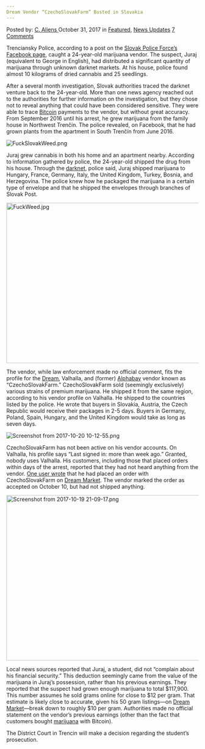 ```yaml
---
Dream Vendor “CzechoSlovakFarm” Busted in Slovakia
---
```

<article class="post-listing post-23329 post type-post status-publish format-standard has-post-thumbnail hentry category-deepdot-news category-news-updates tag-busted tag-czechoslovakfarm tag-dream tag-slovakia tag-vendor">
    <div class="post-inner">
    <p class="post-meta">
    <span>Posted by: <a href="https://www.deepdotweb.com/author/caliens/" title="">C. Aliens </a></span>
    <span>October 31, 2017</span>
    <span>in <a href="https://www.deepdotweb.com/category/deepdot-news/" rel="category tag">Featured</a>, <a href="https://www.deepdotweb.com/category/news-updates/" rel="category tag">News Updates</a></span>
    <span><a href="https://www.deepdotweb.com/2017/10/31/dream-vendor-czechoslovakfarm-busted-slovakia/#comments">7 Comments</a></span>
    </p>
    <div class="clear"></div>
    <div class="entry">
    <p>Trenciansky Police, according to a post on the <a href="https://www.facebook.com/policiaslovakia/posts/1748419831854898">Slovak Police Force’s Facebook page</a>, caught a 24-year-old marijuana vendor. The suspect, Juraj (equivalent to George in English), had distributed a significant quantity of marijuana through unknown darknet markets. At his house, police found almost 10 kilograms of dried cannabis and 25 seedlings.</p>
    <p>After a several month investigation, Slovak authorities traced the darknet venture back to the 24-year-old. More than one news agency reached out to the authorities for further information on the investigation, but they chose not to reveal anything that could have been considered sensitive. They were able to trace <a href="http://deepdotweb.com/tag/bitcoin">Bitcoin</a> payments to the vendor, but without great accuracy. From September 2016 until his arrest, he grew marijuana from the family house in Northwest Trenčín. The police revealed, on Facebook, that he had grown plants from the apartment in South Trenčín from June 2016.</p>
    <p><img class="wp-image-23337 aligncenter" src="https://www.deepdotweb.com/wp-content/uploads/2017/10/fuckslovakweed-png.png" alt="FuckSlovakWeed.png" srcset="https://www.deepdotweb.com/wp-content/uploads/2017/10/fuckslovakweed-png.png 737w, https://www.deepdotweb.com/wp-content/uploads/2017/10/fuckslovakweed-png-300x204.png 300w" sizes="(max-width: 737px) 100vw, 737px" /></p>
    <p>Juraj grew cannabis in both his home and an apartment nearby. According to information gathered by police, the 24-year-old shipped the drug from his house. Through the <a href="http://deepdotweb.com/tag/darknet">darknet</a>, police said, Juraj shipped marijuana to Hungary, France, Germany, Italy, the United Kingdom, Turkey, Bosnia, and Herzegovina. The police knew how he packaged the marijuana in a certain type of envelope and that he shipped the envelopes through branches of Slovak Post.</p>
    <p><img class="wp-image-23338 aligncenter" src="https://www.deepdotweb.com/wp-content/uploads/2017/10/fuckweed-jpg-1.jpeg" alt="FuckWeed.jpg" width="629" height="419" /></p>
    <p>The vendor, while law enforcement made no official comment, fits the profile for the <a href="http://www.deepdotweb.com/marketplace-directory/listing/dream-market/">Dream</a>, Valhalla, and (former) <a href="http://deepdotweb.com/tag/alphabay">Alphabay</a> vendor known as “CzechoSlovakFarm.” CzechoSlovakFarm sold (seemingly exclusively) various strains of premium marijuana. He shipped it from the same region, according to his vendor profile on Valhalla. He shipped to the countries listed by the police. He wrote that buyers in Slovakia, Austria, the Czech Republic would receive their packages in 2-5 days. Buyers in Germany, Poland, Spain, Hungary, and the United Kingdom would take as long as seven days.</p>
    <p><img class="wp-image-23339 aligncenter" src="https://www.deepdotweb.com/wp-content/uploads/2017/10/screenshot-from-2017-10-20-10-12-55-png.png" alt="Screenshot from 2017-10-20 10-12-55.png" srcset="https://www.deepdotweb.com/wp-content/uploads/2017/10/screenshot-from-2017-10-20-10-12-55-png.png 841w, https://www.deepdotweb.com/wp-content/uploads/2017/10/screenshot-from-2017-10-20-10-12-55-png-300x184.png 300w" sizes="(max-width: 841px) 100vw, 841px" /></p>
    <p>CzechoSlovakFarm has not been active on his vendor accounts. On Valhalla, his profile says “Last signed in: more than week ago.” Granted, nobody uses Valhalla. His customers, including those that placed orders within days of the arrest, reported that they had not heard anything from the vendor. <a href="https://www.reddit.com/r/DarkNetMarkets/comments/76tkoi/vendor_accepted_the_order_but_hasnt_marked/">One user wrote</a> that he had placed an order with CzechoSlovakFarm on <a href="http://www.deepdotweb.com/marketplace-directory/listing/dream-market/">Dream Market</a>. The vendor marked the order as accepted on October 10, but had not shipped anything.</p>
    <p><img class="wp-image-23340 aligncenter" src="https://www.deepdotweb.com/wp-content/uploads/2017/10/screenshot-from-2017-10-19-21-09-17-png.png" alt="Screenshot from 2017-10-19 21-09-17.png" width="652" height="432" srcset="https://www.deepdotweb.com/wp-content/uploads/2017/10/screenshot-from-2017-10-19-21-09-17-png.png 954w, https://www.deepdotweb.com/wp-content/uploads/2017/10/screenshot-from-2017-10-19-21-09-17-png-300x199.png 300w" sizes="(max-width: 652px) 100vw, 652px" /></p>
    <p>Local news sources reported that Juraj, a student, did not “complain about his financial security.” This deduction seemingly came from the value of the marijuana in Juraj’s possession, rather than his previous earnings. They reported that the suspect had grown enough marijuana to total $117,900. This number assumes he sold grams online for close to $12 per gram. That estimate is likely close to accurate, given his 50 gram listings—on <a href="http://www.deepdotweb.com/marketplace-directory/listing/dream-market/">Dream Market</a>—break down to roughly $10 per gram. Authorities made no official statement on the vendor’s previous earnings (other than the fact that customers bought <a href="https://www.deepdotweb.com/tag/marijuana/">marijuana</a> with Bitcoin).</p>
    <p>The District Court in Trencin will make a decision regarding the student’s prosecution.</p>
    </div>
    <span style="display:none"><a href="https://www.deepdotweb.com/tag/busted/" rel="tag">busted</a> <a href="https://www.deepdotweb.com/tag/czechoslovakfarm/" rel="tag">czechoslovakfarm</a> <a href="https://www.deepdotweb.com/tag/dream/" rel="tag">dream</a> <a href="https://www.deepdotweb.com/tag/slovakia/" rel="tag">slovakia</a> <a href="https://www.deepdotweb.com/tag/vendor/" rel="tag">vendor</a></span> <span style="display:none" class="updated">2017-10-31</span>
    <div style="display:none" class="vcard author" itemprop="author" itemscope itemtype="http://schema.org/Person"><strong class="fn" itemprop="name"><a href="https://www.deepdotweb.com/author/caliens/" title="Posts by C. Aliens" rel="author">C. Aliens</a></strong></div>
    </div>
</article>

